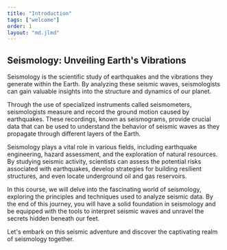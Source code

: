 ```yaml
---
title: "Introduction"
tags: ["welcome"]
order: 1
layout: "md.jlmd"
---
```


<style>
main a img {
    width: 5rem;
    margin: 1rem;
}
</style>

## Seismology: Unveiling Earth's Vibrations

Seismology is the scientific study of earthquakes and the vibrations they generate within the Earth. By analyzing these seismic waves, seismologists can gain valuable insights into the structure and dynamics of our planet.

Through the use of specialized instruments called seismometers, seismologists measure and record the ground motion caused by earthquakes. These recordings, known as seismograms, provide crucial data that can be used to understand the behavior of seismic waves as they propagate through different layers of the Earth.

Seismology plays a vital role in various fields, including earthquake engineering, hazard assessment, and the exploration of natural resources. By studying seismic activity, scientists can assess the potential risks associated with earthquakes, develop strategies for building resilient structures, and even locate underground oil and gas reservoirs.

In this course, we will delve into the fascinating world of seismology, exploring the principles and techniques used to analyze seismic data. By the end of this journey, you will have a solid foundation in seismology and be equipped with the tools to interpret seismic waves and unravel the secrets hidden beneath our feet.

Let's embark on this seismic adventure and discover the captivating realm of seismology together.
